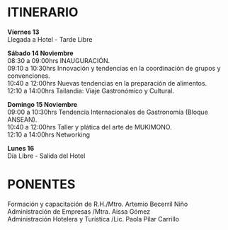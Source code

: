 ITINERARIO
==========
**Viernes 13**  
Llegada a Hotel - Tarde Libre  

**Sábado 14 Noviembre**  
08:30 a 09:00hrs INAUGURACIÓN.  
09:10 a 10:30hrs Innovación y tendencias en la coordinación de grupos y convenciones.  
10:40 a 12:00hrs Nuevas tendencias en la preparación de alimentos.  
12:10 a 14:00hrs Tailandia: Viaje Gastronómico y Cultural.  

**Domingo 15 Noviembre**  
09:00 a 10:30hrs Tendencia Internacionales  de Gastronomía (Bloque ANSEAN).  
10:40 a 12:00hrs Taller  y plática del arte de MUKIMONO.  
12:10 a 14:00hrs Networking  

**Lunes 16**  
Día Libre - Salida del Hotel  

PONENTES
========
Formación y capacitación de R.H./Mtro. Artemio Becerril Niño  
Administración de Empresas /Mtra. Aissa Gómez  
Administración Hotelera y Turística /Lic. Paola Pilar Carrillo  
